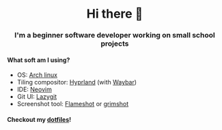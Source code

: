 <h1 align="center">Hi there 👋</h1>
<h3 align="center">I'm a beginner software developer working on small school projects</h3>

#### What soft am I using?
- OS: [Arch linux](https://archlinux.org/)
- Tiling compositor: [Hyprland](https://github.com/hyprwm/Hyprland) (with [Waybar](https://github.com/Alexays/Waybar))
- IDE: [Neovim](https://github.com/neovim/neovim)
- Git UI: [Lazygit](https://github.com/jesseduffield/lazygit)
- Screenshot tool: [Flameshot](https://github.com/flameshot-org/flameshot) or [grimshot](https://github.com/swaywm/sway/blob/master/contrib/grimshot)
#### Checkout my [dotfiles](https://github.com/quadratic-bit/dotfiles)!

